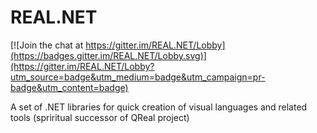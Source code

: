 # REAL.NET

[![Join the chat at https://gitter.im/REAL.NET/Lobby](https://badges.gitter.im/REAL.NET/Lobby.svg)](https://gitter.im/REAL.NET/Lobby?utm_source=badge&utm_medium=badge&utm_campaign=pr-badge&utm_content=badge)

A set of .NET libraries for quick creation of visual languages and related tools (spriritual successor of QReal project)
